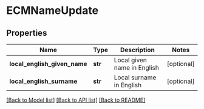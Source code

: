 # ECMNameUpdate

## Properties
Name | Type | Description | Notes
------------ | ------------- | ------------- | -------------
**local_english_given_name** | **str** | Local given name in English | [optional] 
**local_english_surname** | **str** | Local surname in English | [optional] 

[[Back to Model list]](../README.md#documentation-for-models) [[Back to API list]](../README.md#documentation-for-api-endpoints) [[Back to README]](../README.md)

